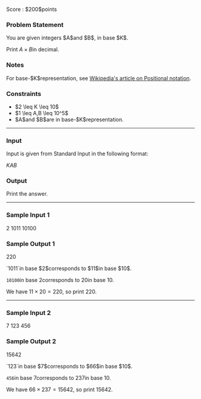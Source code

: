 
<div>

<span>

<span>

<p>
Score : $200$points
</p>

<div>

<section>

### **Problem Statement**

<p>
You are given integers $A$and $B$, in base $K$.

Print $A \times B$in decimal.
</p>

</section>

</div>

<div>

<section>

### **Notes**

<p>
For base-$K$representation, see <a href="https://en.wikipedia.org/wiki/Positional_notation">Wikipedia's article on Positional notation</a>.
</p>

</section>

</div>

<div>

<section>

### **Constraints**

<ul>

<li>
$2 \leq K \leq 10$
</li>

<li>
$1 \leq A,B \leq 10^5$
</li>

<li>
$A$and $B$are in base-$K$representation.
</li>

</ul>

</section>

</div>

---

<div>

<div>

<section>

### **Input**

<p>
Input is given from Standard Input in the following format:
</p>

<div>

$K$$A$$B$
</div>

</section>

</div>

<div>

<section>

### **Output**

<p>
Print the answer.
</p>

</section>

</div>

</div>

---

<div>

<section>

### **Sample Input 1**

<div>

2
1011 10100

</div>

</section>

</div>

<div>

<section>

### **Sample Output 1**

<div>

220

</div>

<p>
`1011`in base $2$corresponds to $11$in base $10$.

`10100`in base $2$corresponds to $20$in base $10$.

We have $11 \times 20 = 220$, so print $220$.
</p>

</section>

</div>

---

<div>

<section>

### **Sample Input 2**

<div>

7
123 456

</div>

</section>

</div>

<div>

<section>

### **Sample Output 2**

<div>

15642

</div>

<p>
`123`in base $7$corresponds to $66$in base $10$.

`456`in base $7$corresponds to $237$in base $10$.

We have $66 \times 237 = 15642$, so print $15642$.
</p>

</section>

</div>

</span>

</span>

</div>

